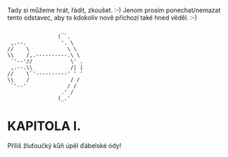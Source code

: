 Tady si můžeme hrát, řádit, zkoušet. :-) Jenom prosím ponechat/nemazat
tento odstavec, aby to kdokoliv nově příchozí také hned věděl. :-)

```
                 _       
                ( `.     
 ,.--.           '. \    
//    \            \ \   
\\    /,.----------.\ \  
 `'--'//            \' . 
 ,.--.\\            /| | 
//    \`'----------' ' ' 
\\    /             / /  
 `'--'             / /   
                 .' /    
                (_.'     
```


# KAPITOLA I.

Příliš žluťoučký kůň úpěl ďábelské ódy!
